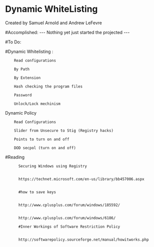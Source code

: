 # Dynamic WhiteListing
Created by Samuel Arnold  and Andrew LeFevre


#Accomplished: 
        --- Nothing yet just started the projected ---




#To Do: 

#Dynamic Whitelisting :

        Read configurations

        By Path

        By Extension

        Hash checking the program files

        Password

        Unlock/Lock mechinism
  
  
Dynamic Policy 
        
        Read Configurations
        
        Slider from Unsecure to Stig (Registry hacks)
        
        Points to turn on and off
        
        DOD secpol (turn on and off)
 
 
 
 
  #Reading 
 
          Securing Windows using Registry
  
  
          https://technet.microsoft.com/en-us/library/bb457006.aspx
 
 
          #how to save keys
  
  
          http://www.cplusplus.com/forum/windows/185592/
  
  
          http://www.cplusplus.com/forum/windows/6186/
  
          #Inner Workings of Software Restriction Policy
  
  
          http://softwarepolicy.sourceforge.net/manual/howitworks.php
  
  
  
